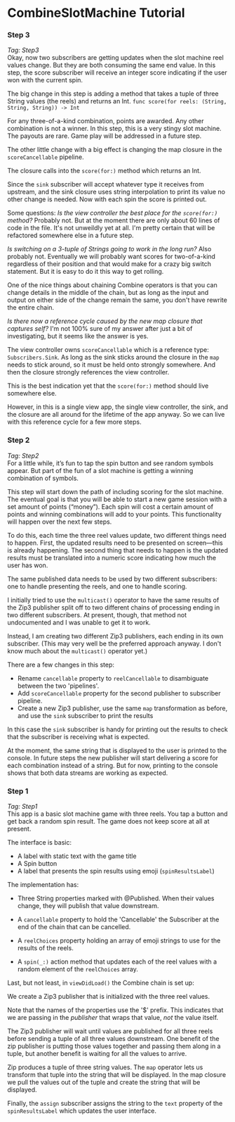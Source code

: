 CombineSlotMachine Tutorial
=================================

### Step 3 ###
_Tag: Step3_  
Okay, now two subscribers are getting updates when the slot machine reel values change. But they are both consuming the same end value. In this step, the score subscriber will receive an integer score indicating if the user won with the current spin.

The big change in this step is adding a method that takes a tuple of three String values (the reels) and returns an Int.
`func score(for reels: (String, String, String)) -> Int` 

For any three-of-a-kind combination, points are awarded. Any other combination is not a winner. In this step, this is a very stingy slot machine. The payouts are rare. Game play will be addressed in a future step.

The other little change with a big effect is changing the map closure in the   `scoreCancellable` pipeline.

The closure calls into the `score(for:)` method which returns an Int.

Since the `sink` subscriber will accept whatever type it receives from upstream, and the sink closure uses string interpolation to print its value no other change is needed. Now with each spin the score is printed out.

Some questions:
_Is the view controller the best place for the `score(for:)` method?_
Probably not. But at the moment there are only about 60 lines of code in the file. It's not unweildly yet at all. I'm pretty certain that will be refactored somewhere else in a future step.

_Is switching on a 3-tuple of Strings going to work in the long run?_
Also probably not. Eventually we will probably want scores for two-of-a-kind regardless of their position and that would make for a crazy big switch statement. But it is easy to do it this way to get rolling.

One of the nice things about chaining Combine operators is that you can change details in the middle of the chain, but as long as the input and output on either side of the change remain the same, you don't have rewrite the entire chain.

_Is there now a reference cycle caused by the new map closure that captures self?_
I'm not 100% sure of my answer after just a bit of investigating, but it seems like the answer is yes.  

The view controller owns `scoreCancellable` which is a reference type: `Subscribers.Sink`. As long as the sink sticks around the closure in the `map` needs to stick around, so it must be held onto strongly somewhere. And then the closure strongly references the view controller.  

This is the best indication yet that the `score(for:)` method should live somewhere else. 

However, in this is a single view app, the single view controller, the sink, and the closure are all around for the lifetime of the app anyway. So we can live with this reference cycle for a few more steps.



### Step 2 ###
_Tag: Step2_  
For a little while, it’s fun to tap the spin button and see random symbols appear. But part of the fun of a slot machine is getting a winning combination of symbols.  

This step will start down the path of including scoring for the slot machine. The eventual goal is that you will be able to start a new game session with a set amount of points (“money”). Each spin will cost a certain amount of points and winning combinations will add to your points. This functionality will happen over the next few steps.

To do this, each time the three reel values update, two different things need to happen. First, the updated results need to be presented on screen—this is already happening. The second thing that needs to happen is the updated results must be translated into a numeric score indicating how much the user has won.

The same published data needs to be used by two different subscribers: one to handle presenting the reels, and one to handle scoring.

I initially tried to use the `multicast()` operator to have the same results of the Zip3 publisher split off to two different chains of processing ending in two different subscribers. At present, though, that method not undocumented and I was unable to get it to work.

Instead, I am creating two different Zip3 publishers, each ending in its own subscriber. (This may very well be the preferred approach anyway. I don't know much about the `multicast()` operator yet.)

There are a few changes in this step:

- Rename `cancellable` property to `reelCancellable` to disambiguate between the two 'pipelines'.
- Add `scoreCancellable` property for the second publisher to subscriber pipeline.
- Create a new Zip3 publisher, use the same `map` transformation as before, and use the `sink` subscriber to print the results

In this case the `sink` subscriber is handy for printing out the results to check that the subscriber is receiving what is expected.

At the moment, the same string that is displayed to the user is printed to the console. In future steps the new publisher will start delivering a score for each combination instead of a string. But for now, printing to the console shows that both data streams are working as expected. 


### Step 1 ###
_Tag: Step1_  
This app is a basic slot machine game with three reels. You tap a button and get back a random spin result. The game does not keep score at all at present.

The interface is basic:

- A label with static text with the game title
- A Spin button
- A label that presents the spin results using emoji (`spinResultsLabel`)

The implementation has:

- Three String properties marked with @Published. When their values change, they will publish that value downstream.

- A `cancellable` property to hold the 'Cancellable' the Subscriber at the end of the chain that can be cancelled.

- A `reelChoices` property holding an array of emoji strings to use for the results of the reels.

- A `spin(_:)` action method that updates each of the reel values with a random element of the `reelChoices` array.

Last, but not least, in `viewDidLoad()` the Combine chain is set up:

We create a Zip3 publisher that is initialized with the three reel values. 

Note that the names of the properties use the '$' prefix. This indicates that we are passing in the *publisher* that wraps that value, *not* the value itself.  

The Zip3 publisher will wait until values are published for all three reels before sending a tuple of all three values downstream. One benefit of the zip publisher is putting those values together and passing them along in a tuple, but another benefit is waiting for all the values to arrive.

Zip produces a tuple of three string values. The `map` operator lets us transform that tuple into the string that will be displayed. In the map closure we pull the values out of the tuple and create the string that will be displayed.

Finally, the `assign` subscriber assigns the string to the `text` property of the `spinResultsLabel` which updates the user interface.
